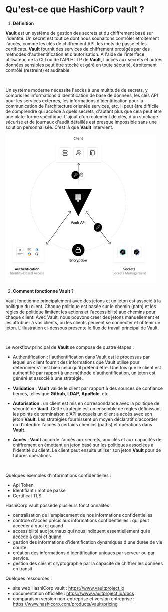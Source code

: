 # Qu'est-ce que HashiCorp vault ?

1. **Définition**

**Vault** est un système de gestion des secrets et du chiffrement basé sur l'identité. Un secret est tout ce dont nous souhaitons contrôler étroitement l'accès, comme les clés de chiffrement API, les mots de passe et les certificats. **Vault** fournit des services de chiffrement protégés par des méthodes d'authentification et d'autorisation. À l'aide de l'interface utilisateur, de la CLI ou de l'API HTTP de **Vault**, l'accès aux secrets et autres données sensibles peut être stocké et géré en toute sécurité, étroitement contrôlé (restreint) et auditable.

<br>

Un système moderne nécessite l'accès à une multitude de secrets, y compris les informations d'identification de base de données, les clés API pour les services externes, les informations d'identification pour la communication de l'architecture orientée services, etc. Il peut être difficile de comprendre qui accède à quels secrets, d'autant plus que cela peut être une plate-forme spécifique. L'ajout d'un roulement de clés, d'un stockage sécurisé et de journaux d'audit détaillés est presque impossible sans une solution personnalisée. C'est là que **Vault** intervient.

![worflow de vault](../images/chap4_vault.png)

2. **Comment fonctionne Vault ?**

Vault fonctionne principalement avec des jetons et un jeton est associé à la politique du client. Chaque politique est basée sur le chemin (path) et les règles de politique limitent les actions et l'accessibilité aux chemins pour chaque client. Avec Vault, nous pouvons créer des jetons manuellement et les attribuer à vos clients, ou les clients peuvent se connecter et obtenir un jeton. L'illustration ci-dessous présente le flux de travail principal de Vault.

<br>

Le workflow principal de **Vault** se compose de quatre étapes :

- Authentification : l'authentification dans Vault est le processus par lequel un client fournit des informations que Vault utilise pour déterminer s'il est bien celui qu'il prétend être. Une fois que le client est authentifié par rapport à une méthode d'authentification, un jeton est généré et associé à une stratégie.

- **Validation** : **Vault** valide le client par rapport à des sources de confiance tierces, telles que **Github**, **LDAP**, **AppRole**, etc.

- **Autorisation** : un client est mis en correspondance avec la politique de sécurité de **Vault**. Cette stratégie est un ensemble de règles définissant les points de terminaison d'API auxquels un client a accès avec son jeton **Vault**. Les stratégies fournissent un moyen déclaratif d'accorder ou d'interdire l'accès à certains chemins (paths) et opérations dans **Vault**.

- **Accès** : **Vault** accorde l'accès aux secrets, aux clés et aux capacités de chiffrement en émettant un jeton basé sur les politiques associées à l'identité du client. Le client peut ensuite utiliser son jeton **Vault** pour de futures opérations.

<br>

Quelques exemples d'informations confidentielles :
- Api Token
- Identifiant / mot de passe
- Certificat TLS 

HashiCorp vault possède plusieurs fonctionnalités :
- centralisation de l'emplacement de nos informations confidentielles
- contrôle d'accès précis aux informations confidentielles : qui peut accéder à quoi et quand
- accessibilité aux journaux qui nous indiquent essentiellement qui a accédé à quoi et quand
- gestion des informations d'identification dynamiques d'une durée de vie courte
- création des informations d'identification uniques par serveur ou par service.
- gestion des clés et cryptographie par la capacité de chiffrer les données en transit

Quelques ressources :
- site web HashiCorp vault : https://www.vaultproject.io
- documentation officielle : https://www.vaultproject.io/docs
- comparaison version non-entreprise et version entreprise : https://www.hashicorp.com/products/vault/pricing